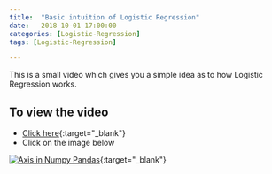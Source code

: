 ```yaml
---
title:  "Basic intuition of Logistic Regression"
date:   2018-10-01 17:00:00
categories: [Logistic-Regression]
tags: [Logistic-Regression]

---
```


This is a small video which gives you a simple idea as to how Logistic Regression works.


## To view the video
* [Click here](https://youtu.be/NLTo-7w3d60){:target="_blank"}
* Click on the image below

[![Axis in Numpy Pandas](http://img.youtube.com/vi/NLTo-7w3d60/0.jpg)](http://www.youtube.com/watch?v=NLTo-7w3d60){:target="_blank"}